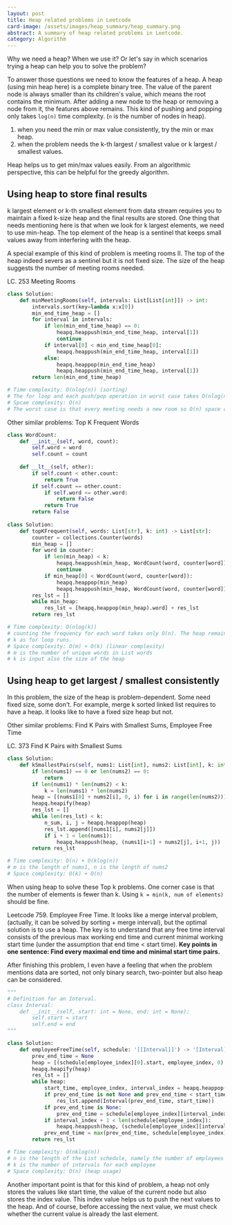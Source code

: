 ```yaml
---
layout: post
title: Heap related problems in Leetcode
card-image: /assets/images/heap_summary/heap_summary.png
abstract: A summary of heap related problems in Leetcode.
category: Algorithm
---
```


Why we need a heap? When we use it? Or let's say in which scenarios trying a heap can help you to solve the problem?

To answer those questions we need to know the features of a heap. A heap (using min heap here) is a complete binary tree. The value of the parent node is always smaller than its children's value, which means the root contains the minimum. After adding a new node to the heap or removing a node from it, the features above remains. This kind of pushing and popping only takes `log(n)` time complexity. (`n` is the number of nodes in heap). 

1. when you need the min or max value consistently, try the min or max heap.
2. when the problem needs the k-th largest / smallest value or k largest / smallest values.

Heap helps us to get min/max values easily. From an algorithmic perspective, this can be helpful for the greedy algorithm.

## Using heap to store final results

k largest element or k-th smallest element from data stream requires you to maintain a fixed k-size heap and the final results are stored. One thing that needs mentioning here is that when we look for k largest elements, we need to use min-heap. The top element of the heap is a sentinel that keeps small values away from interfering with the heap. 

A special example of this kind of problem is meeting rooms II. The top of the heap indeed severs as a sentinel but it is not fixed size. The size of the heap suggests the number of meeting rooms needed.

LC. 253 Meeting Rooms

```python
class Solution:
    def minMeetingRooms(self, intervals: List[List[int]]) -> int:
        intervals.sort(key=lambda x:x[0])
        min_end_time_heap = []
        for interval in intervals:
            if len(min_end_time_heap) == 0:
                heapq.heappush(min_end_time_heap, interval[1])
                continue
            if interval[0] < min_end_time_heap[0]:
                heapq.heappush(min_end_time_heap, interval[1])
            else:
                heapq.heappop(min_end_time_heap)
                heapq.heappush(min_end_time_heap, interval[1])
        return len(min_end_time_heap)

# Time complexity: O(nlog(n)) (sorting) 
# The for loop and each push/pop operation in worst case takes O(nlog(n))
# Spcae complexity: O(n)
# The worst case is that every meeting needs a new room so O(n) space complexity
```

Other similar problems: Top K Frequent Words

```python
class WordCount:
    def __init__(self, word, count):
        self.word = word
        self.count = count
        
    def __lt__(self, other):
        if self.count < other.count:
            return True
        if self.count == other.count:
            if self.word <= other.word:
                return False
            return True
        return False
    
class Solution:
    def topKFrequent(self, words: List[str], k: int) -> List[str]:
        counter = collections.Counter(words)
        min_heap = []
        for word in counter:
            if len(min_heap) < k:
                heapq.heappush(min_heap, WordCount(word, counter[word]))
                continue
            if min_heap[0] < WordCount(word, counter[word]):
                heapq.heappop(min_heap)
                heapq.heappush(min_heap, WordCount(word, counter[word]))
        res_lst = []
        while min_heap:
            res_lst = [heapq.heappop(min_heap).word] + res_lst
        return res_lst

# Time complexity: O(nlog(k))
# counting the frequency for each word takes only O(n). The heap remains a size of 
# k as for loop runs.
# Space complexity: O(m) + O(k) (linear complexity)
# m is the number of unique words in List words
# k is input also the size of the heap
```

## Using heap to get largest / smallest consistently

In this problem, the size of the heap is problem-dependent. Some need fixed size, some don't. For example, merge k sorted linked list requires to have a heap. it looks like to have a fixed size heap but not. 

Other similar problems: Find K Pairs with Smallest Sums, Employee Free Time

LC. 373 Find K Pairs with Smallest Sums

```python
class Solution:
    def kSmallestPairs(self, nums1: List[int], nums2: List[int], k: int) -> List[List[int]]:
        if len(nums1) == 0 or len(nums2) == 0:
            return
        if len(nums1) * len(nums2) < k:
            k = len(nums1) * len(nums2)
        heap = [(nums1[0] + nums2[i], 0, i) for i in range(len(nums2))]
        heapq.heapify(heap)
        res_lst = []
        while len(res_lst) < k:
            n_sum, i, j = heapq.heappop(heap)
            res_lst.append([nums1[i], nums2[j]])
            if i + 1 < len(nums1):
                heapq.heappush(heap, (nums1[i+1] + nums2[j], i+1, j))
        return res_lst

# Time complexity: O(n) + O(klog(n))
# m is the length of nums1, n is the length of nums2
# Space complexity: O(k) + O(n)
```

When using heap to solve these Top k problems. One corner case is that the number of elements is fewer than k. Using `k = min(k, num of elements)` should be fine.

Leetcode 759. Employee Free Time. It looks like a merge interval problem, (actually, it can be solved by sorting + merge interval), but the optimal solution is to use a heap. The key is to understand that any free time interval consists of the previous max working end time and current minimal working start time (under the assumption that end time < start time). **Key points in one sentence: Find every maximal end time and minimal start time pairs.**

After finishing this problem, I even have a feeling that when the problem mentions data are sorted, not only binary search, two-pointer but also heap can be considered.

```python
"""
# Definition for an Interval.
class Interval:
    def __init__(self, start: int = None, end: int = None):
        self.start = start
        self.end = end
"""

class Solution:
    def employeeFreeTime(self, schedule: '[[Interval]]') -> '[Interval]':
        prev_end_time = None
        heap = [(schedule[employee_index][0].start, employee_index, 0) for employee_index in range(len(schedule))]
        heapq.heapify(heap)
        res_lst = []
        while heap:
            start_time, employee_index, interval_index = heapq.heappop(heap)
            if prev_end_time is not None and prev_end_time < start_time:
                res_lst.append(Interval(prev_end_time, start_time))
            if prev_end_time is None:
                prev_end_time = schedule[employee_index][interval_index].end
            if interval_index + 1 < len(schedule[employee_index]):
                heapq.heappush(heap, (schedule[employee_index][interval_index+1].start, employee_index, interval_index+1))
            prev_end_time = max(prev_end_time, schedule[employee_index][interval_index].end)
        return res_lst

# Time complexity: O(nklog(n))
# n is the length of the List schedule, namely the number of employees
# k is the number of intervals for each employee
# Space complexity: O(n) (heap usage)
```

Another important point is that for this kind of problem, a heap not only stores the values like start time, the value of the current node but also stores the index value. This index value helps us to push the next values to the heap. And of course, before accessing the next value, we must check whether the current value is already the last element.
